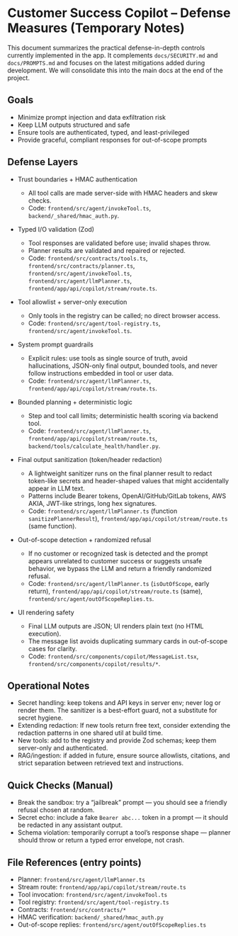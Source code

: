 # Customer Success Copilot – Defense Measures (Temporary Notes)

This document summarizes the practical defense-in-depth controls currently implemented in the app. It complements `docs/SECURITY.md` and `docs/PROMPTS.md` and focuses on the latest mitigations added during development. We will consolidate this into the main docs at the end of the project.

## Goals

- Minimize prompt injection and data exfiltration risk
- Keep LLM outputs structured and safe
- Ensure tools are authenticated, typed, and least-privileged
- Provide graceful, compliant responses for out-of-scope prompts

## Defense Layers

- Trust boundaries + HMAC authentication
  - All tool calls are made server-side with HMAC headers and skew checks.
  - Code: `frontend/src/agent/invokeTool.ts`, `backend/_shared/hmac_auth.py`.

- Typed I/O validation (Zod)
  - Tool responses are validated before use; invalid shapes throw.
  - Planner results are validated and repaired or rejected.
  - Code: `frontend/src/contracts/tools.ts`, `frontend/src/contracts/planner.ts`, `frontend/src/agent/invokeTool.ts`, `frontend/src/agent/llmPlanner.ts`, `frontend/app/api/copilot/stream/route.ts`.

- Tool allowlist + server-only execution
  - Only tools in the registry can be called; no direct browser access.
  - Code: `frontend/src/agent/tool-registry.ts`, `frontend/src/agent/invokeTool.ts`.

- System prompt guardrails
  - Explicit rules: use tools as single source of truth, avoid hallucinations, JSON-only final output, bounded tools, and never follow instructions embedded in tool or user data.
  - Code: `frontend/src/agent/llmPlanner.ts`, `frontend/app/api/copilot/stream/route.ts`.

- Bounded planning + deterministic logic
  - Step and tool call limits; deterministic health scoring via backend tool.
  - Code: `frontend/src/agent/llmPlanner.ts`, `frontend/app/api/copilot/stream/route.ts`, `backend/tools/calculate_health/handler.py`.

- Final output sanitization (token/header redaction)
  - A lightweight sanitizer runs on the final planner result to redact token-like secrets and header-shaped values that might accidentally appear in LLM text.
  - Patterns include Bearer tokens, OpenAI/GitHub/GitLab tokens, AWS AKIA, JWT-like strings, long hex signatures.
  - Code: `frontend/src/agent/llmPlanner.ts` (function `sanitizePlannerResult`), `frontend/app/api/copilot/stream/route.ts` (same function).

- Out-of-scope detection + randomized refusal
  - If no customer or recognized task is detected and the prompt appears unrelated to customer success or suggests unsafe behavior, we bypass the LLM and return a friendly randomized refusal.
  - Code: `frontend/src/agent/llmPlanner.ts` (`isOutOfScope`, early return), `frontend/app/api/copilot/stream/route.ts` (same), `frontend/src/agent/outOfScopeReplies.ts`.

- UI rendering safety
  - Final LLM outputs are JSON; UI renders plain text (no HTML execution).
  - The message list avoids duplicating summary cards in out-of-scope cases for clarity.
  - Code: `frontend/src/components/copilot/MessageList.tsx`, `frontend/src/components/copilot/results/*`.

## Operational Notes

- Secret handling: keep tokens and API keys in server env; never log or render them. The sanitizer is a best-effort guard, not a substitute for secret hygiene.
- Extending redaction: If new tools return free text, consider extending the redaction patterns in one shared util at build time.
- New tools: add to the registry and provide Zod schemas; keep them server-only and authenticated.
- RAG/ingestion: if added in future, ensure source allowlists, citations, and strict separation between retrieved text and instructions.

## Quick Checks (Manual)

- Break the sandbox: try a “jailbreak” prompt — you should see a friendly refusal chosen at random.
- Secret echo: include a fake `Bearer abc...` token in a prompt — it should be redacted in any assistant output.
- Schema violation: temporarily corrupt a tool’s response shape — planner should throw or return a typed error envelope, not crash.

## File References (entry points)

- Planner: `frontend/src/agent/llmPlanner.ts`
- Stream route: `frontend/app/api/copilot/stream/route.ts`
- Tool invocation: `frontend/src/agent/invokeTool.ts`
- Tool registry: `frontend/src/agent/tool-registry.ts`
- Contracts: `frontend/src/contracts/*`
- HMAC verification: `backend/_shared/hmac_auth.py`
- Out-of-scope replies: `frontend/src/agent/outOfScopeReplies.ts`

